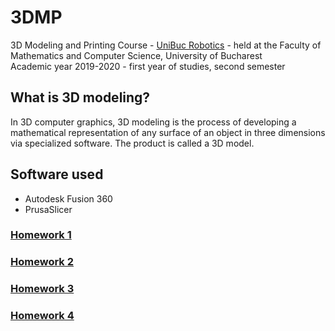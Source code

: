 # 3DMP
3D Modeling and Printing Course - [UniBuc Robotics](https://github.com/unibucrobotics) - held at the Faculty of Mathematics and Computer Science, University of Bucharest \
Academic year 2019-2020 - first year of studies, second semester

## What is 3D modeling?
In 3D computer graphics, 3D modeling is the process of developing a mathematical representation of any surface of an object in three dimensions via specialized software. The product is called a 3D model.

## Software used
- Autodesk Fusion 360
- PrusaSlicer

### [Homework 1](/homework-1)
### [Homework 2](/homework-2)
### [Homework 3](/homework-3)
### [Homework 4](/homework-4)
